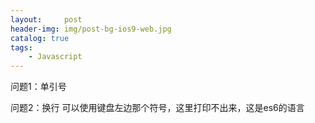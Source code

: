 ```yaml
---
layout:     post
header-img: img/post-bg-ios9-web.jpg
catalog: true
tags:
    - Javascript
---
```



问题1：单引号

问题2：换行
可以使用键盘左边那个符号，这里打印不出来，这是es6的语言
